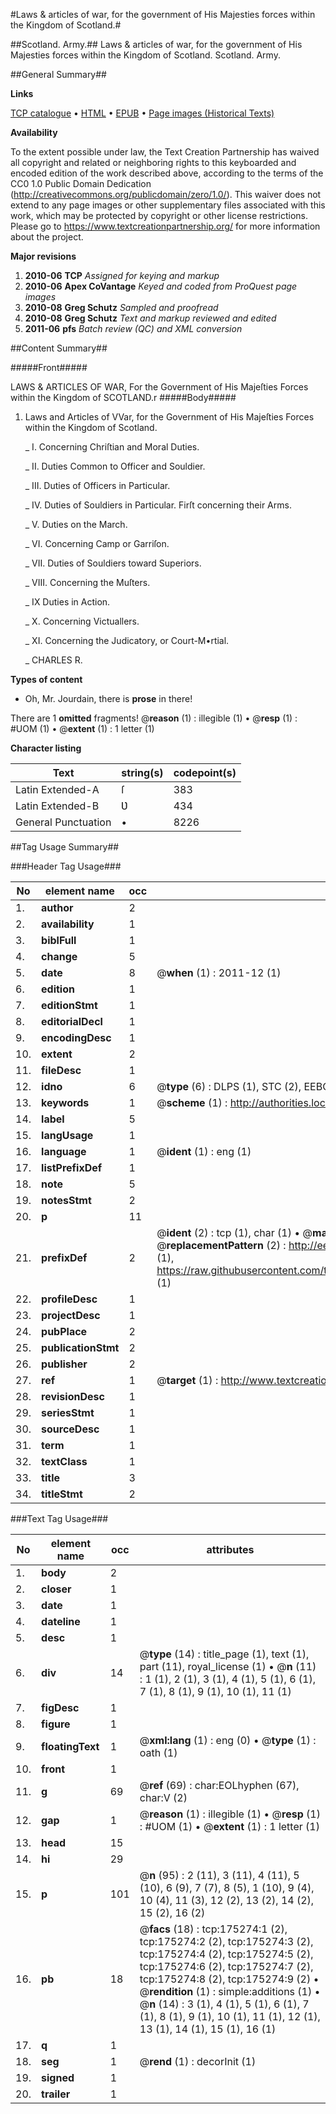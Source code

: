 #Laws & articles of war, for the government of His Majesties forces within the Kingdom of Scotland.#

##Scotland. Army.##
Laws & articles of war, for the government of His Majesties forces within the Kingdom of Scotland.
Scotland. Army.

##General Summary##

**Links**

[TCP catalogue](http://www.ota.ox.ac.uk/tcp/)  • 
[HTML](http://tei.it.ox.ac.uk/tcp/Texts-HTML/free/B04/B04304.html)  • 
[EPUB](http://tei.it.ox.ac.uk/tcp/Texts-EPUB/free/B04/B04304.epub) • 
[Page images (Historical Texts)](https://historicaltexts.jisc.ac.uk/eebo-51617604e)

**Availability**

To the extent possible under law, the Text Creation Partnership has waived all copyright and related or neighboring rights to this keyboarded and encoded edition of the work described above, according to the terms of the CC0 1.0 Public Domain Dedication (http://creativecommons.org/publicdomain/zero/1.0/). This waiver does not extend to any page images or other supplementary files associated with this work, which may be protected by copyright or other license restrictions. Please go to https://www.textcreationpartnership.org/ for more information about the project.

**Major revisions**

1. __2010-06__ __TCP__ *Assigned for keying and markup*
1. __2010-06__ __Apex CoVantage__ *Keyed and coded from ProQuest page images*
1. __2010-08__ __Greg Schutz__ *Sampled and proofread*
1. __2010-08__ __Greg Schutz__ *Text and markup reviewed and edited*
1. __2011-06__ __pfs__ *Batch review (QC) and XML conversion*

##Content Summary##

#####Front#####

LAWS & ARTICLES OF WAR, For the Government of His Majeſties Forces within the Kingdom of SCOTLAND.r
#####Body#####

1. Laws and Articles of VVar, for the Government of His Majeſties Forces within the Kingdom of Scotland.

    _ I. Concerning Chriſtian and Moral Duties.

    _ II. Duties Common to Officer and Souldier.

    _ III. Duties of Officers in Particular.

    _ IV. Duties of Souldiers in Particular. Firſt concerning their Arms.

    _ V. Duties on the March.

    _ VI. Concerning Camp or Garriſon.

    _ VII. Duties of Souldiers toward Superiors.

    _ VIII. Concerning the Muſters.

    _ IX Duties in Action.

    _ X. Concerning Victuallers.

    _ XI. Concerning the Judicatory, or Court-M•rtial.

    _ CHARLES R.

**Types of content**

  * Oh, Mr. Jourdain, there is **prose** in there!

There are 1 **omitted** fragments! 
 @__reason__ (1) : illegible (1)  •  @__resp__ (1) : #UOM (1)  •  @__extent__ (1) : 1 letter (1)

**Character listing**


|Text|string(s)|codepoint(s)|
|---|---|---|
|Latin Extended-A|ſ|383|
|Latin Extended-B|Ʋ|434|
|General Punctuation|•|8226|

##Tag Usage Summary##

###Header Tag Usage###

|No|element name|occ|attributes|
|---|---|---|---|
|1.|__author__|2||
|2.|__availability__|1||
|3.|__biblFull__|1||
|4.|__change__|5||
|5.|__date__|8| @__when__ (1) : 2011-12 (1)|
|6.|__edition__|1||
|7.|__editionStmt__|1||
|8.|__editorialDecl__|1||
|9.|__encodingDesc__|1||
|10.|__extent__|2||
|11.|__fileDesc__|1||
|12.|__idno__|6| @__type__ (6) : DLPS (1), STC (2), EEBO-CITATION (1), OCLC (1), VID (1)|
|13.|__keywords__|1| @__scheme__ (1) : http://authorities.loc.gov/ (1)|
|14.|__label__|5||
|15.|__langUsage__|1||
|16.|__language__|1| @__ident__ (1) : eng (1)|
|17.|__listPrefixDef__|1||
|18.|__note__|5||
|19.|__notesStmt__|2||
|20.|__p__|11||
|21.|__prefixDef__|2| @__ident__ (2) : tcp (1), char (1)  •  @__matchPattern__ (2) : ([0-9\-]+):([0-9IVX]+) (1), (.+) (1)  •  @__replacementPattern__ (2) : http://eebo.chadwyck.com/downloadtiff?vid=$1&page=$2 (1), https://raw.githubusercontent.com/textcreationpartnership/Texts/master/tcpchars.xml#$1 (1)|
|22.|__profileDesc__|1||
|23.|__projectDesc__|1||
|24.|__pubPlace__|2||
|25.|__publicationStmt__|2||
|26.|__publisher__|2||
|27.|__ref__|1| @__target__ (1) : http://www.textcreationpartnership.org/docs/. (1)|
|28.|__revisionDesc__|1||
|29.|__seriesStmt__|1||
|30.|__sourceDesc__|1||
|31.|__term__|1||
|32.|__textClass__|1||
|33.|__title__|3||
|34.|__titleStmt__|2||


###Text Tag Usage###

|No|element name|occ|attributes|
|---|---|---|---|
|1.|__body__|2||
|2.|__closer__|1||
|3.|__date__|1||
|4.|__dateline__|1||
|5.|__desc__|1||
|6.|__div__|14| @__type__ (14) : title_page (1), text (1), part (11), royal_license (1)  •  @__n__ (11) : 1 (1), 2 (1), 3 (1), 4 (1), 5 (1), 6 (1), 7 (1), 8 (1), 9 (1), 10 (1), 11 (1)|
|7.|__figDesc__|1||
|8.|__figure__|1||
|9.|__floatingText__|1| @__xml:lang__ (1) : eng (0)  •  @__type__ (1) : oath (1)|
|10.|__front__|1||
|11.|__g__|69| @__ref__ (69) : char:EOLhyphen (67), char:V (2)|
|12.|__gap__|1| @__reason__ (1) : illegible (1)  •  @__resp__ (1) : #UOM (1)  •  @__extent__ (1) : 1 letter (1)|
|13.|__head__|15||
|14.|__hi__|29||
|15.|__p__|101| @__n__ (95) : 2 (11), 3 (11), 4 (11), 5 (10), 6 (9), 7 (7), 8 (5), 1 (10), 9 (4), 10 (4), 11 (3), 12 (2), 13 (2), 14 (2), 15 (2), 16 (2)|
|16.|__pb__|18| @__facs__ (18) : tcp:175274:1 (2), tcp:175274:2 (2), tcp:175274:3 (2), tcp:175274:4 (2), tcp:175274:5 (2), tcp:175274:6 (2), tcp:175274:7 (2), tcp:175274:8 (2), tcp:175274:9 (2)  •  @__rendition__ (1) : simple:additions (1)  •  @__n__ (14) : 3 (1), 4 (1), 5 (1), 6 (1), 7 (1), 8 (1), 9 (1), 10 (1), 11 (1), 12 (1), 13 (1), 14 (1), 15 (1), 16 (1)|
|17.|__q__|1||
|18.|__seg__|1| @__rend__ (1) : decorInit (1)|
|19.|__signed__|1||
|20.|__trailer__|1||

